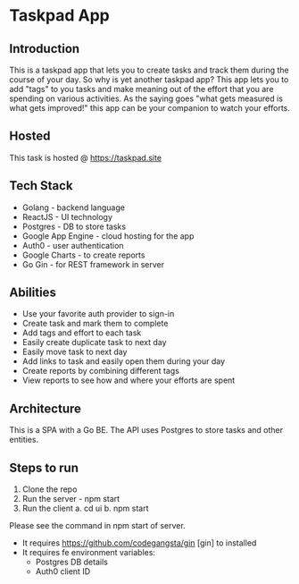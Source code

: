 # Taskpad App

## Introduction

This is a taskpad app that lets you to create tasks and track them during the course of your day.
So why is yet another taskpad app? This app lets you to add "tags" to you tasks and make
meaning out of the effort that you are spending on various activities. As the saying goes
"what gets measured is what gets improved!" this app can be your companion to watch your efforts.

## Hosted

This task is hosted @ https://taskpad.site

## Tech Stack

- Golang - backend language
- ReactJS - UI technology
- Postgres - DB to store tasks
- Google App Engine - cloud hosting for the app
- Auth0 - user authentication
- Google Charts - to create reports
- Go Gin - for REST framework in server

## Abilities

- Use your favorite auth provider to sign-in
- Create task and mark them to complete
- Add tags and effort to each task
- Easily create duplicate task to next day
- Easily move task to next day
- Add links to task and easily open them during your day
- Create reports by combining different tags
- View reports to see how and where your efforts are spent

## Architecture

This is a SPA with a Go BE. The API uses Postgres to store tasks and other entities.

## Steps to run

1. Clone the repo
2. Run the server - npm start
3. Run the client
   a. cd ui
   b. npm start

Please see the command in npm start of server.

- It requires https://github.com/codegangsta/gin [gin] to installed
- It requires fe environment variables:
  - Postgres DB details
  - Auth0 client ID
